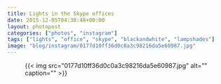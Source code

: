 ```yaml
---
title: Lights in the Skype offices
date: 2015-12-05T04:38:48+00:00
layout: photopost
categories: ["photos", "instagram"]
tags: ["lights", "office", "skype", "blackandwhite", "lampshades"]
image: "blog/instagram/0177d10ff36d0c0a3c98216da5e60987.jpg"
---
```


<figure class="photo photo--square">
  {{< img src="0177d10ff36d0c0a3c98216da5e60987.jpg" alt="" caption="" >}}

</figure>


